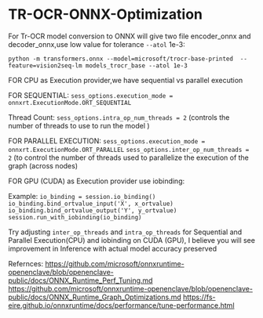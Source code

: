 # TR-OCR-ONNX-Optimization

For Tr-OCR model conversion to ONNX will give two file encoder_onnx and decoder_onnx,use low value for tolerance `--atol` 1e-3:

`python -m transformers.onnx --model=microsoft/trocr-base-printed  --feature=vision2seq-lm models_trocr_base --atol 1e-3`


FOR CPU as Execution provider,we have sequential vs parallel execution

FOR SEQUENTIAL:
 `sess_options.execution_mode = onnxrt.ExecutionMode.ORT_SEQUENTIAL`
 
Thread Count:
 `sess_options.intra_op_num_threads = 2` (controls the number of threads to use to run the model )

FOR PARALLEL EXECUTION:
`sess_options.execution_mode = onnxrt.ExecutionMode.ORT_PARALLEL`
`sess_options.inter_op_num_threads = 2` (to control the number of threads used to parallelize the execution of the graph (across nodes)

FOR GPU (CUDA) as Execution provider use iobinding:

Example:
`io_binding = session.io_binding()
io_binding.bind_ortvalue_input('X', x_ortvalue)
io_binding.bind_ortvalue_output('Y', y_ortvalue)
session.run_with_iobinding(io_binding)`

Try adjusting `inter_op_threads` and `intra_op_threads` for Sequential and Parallel Execution(CPU) and iobinding on CUDA (GPU), I believe you will see improvement in Inference with actual model accuracy preserved

Refernces:
https://github.com/microsoft/onnxruntime-openenclave/blob/openenclave-public/docs/ONNX_Runtime_Perf_Tuning.md
https://github.com/microsoft/onnxruntime-openenclave/blob/openenclave-public/docs/ONNX_Runtime_Graph_Optimizations.md
https://fs-eire.github.io/onnxruntime/docs/performance/tune-performance.html


